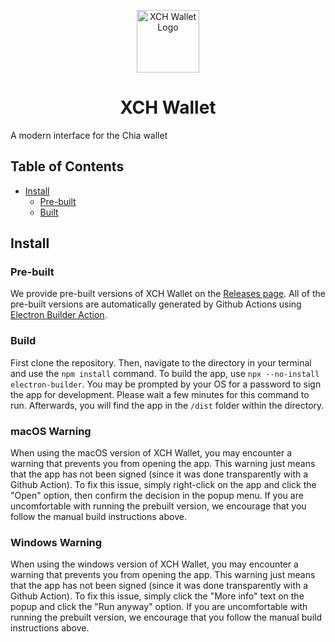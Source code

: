<p align="center">
  <a href="https://xchfaucet.togatech.org/" target="_blank" rel="noopener noreferrer">
    <img src="https://xchfaucet.togatech.org/XCHWallet.png" width="100" alt="XCH Wallet Logo">
  </a>
</p>

<h1 align="center">XCH Wallet</h1>

A modern interface for the Chia wallet

## Table of Contents
- [Install](#install)
	- [Pre-built](#pre-built)
	- [Built](#build)

## Install

### Pre-built
We provide pre-built versions of XCH Wallet on the [Releases page](https://github.com/CMEONE/xch-wallet/releases). All of the pre-built versions are automatically generated by Github Actions using [Electron Builder Action](https://github.com/samuelmeuli/action-electron-builder).

### Build
First clone the repository. Then, navigate to the directory in your terminal and use the `npm install` command. To build the app, use `npx --no-install electron-builder`. You may be prompted by your OS for a password to sign the app for development. Please wait a few minutes for this command to run. Afterwards, you will find the app in the `/dist` folder within the directory.

### macOS Warning
When using the macOS version of XCH Wallet, you may encounter a warning that prevents you from opening the app. This warning just means that the app has not been signed (since it was done transparently with a Github Action). To fix this issue, simply right-click on the app and click the "Open" option, then confirm the decision in the popup menu. If you are uncomfortable with running the prebuilt version, we encourage that you follow the manual build instructions above.

### Windows Warning
When using the windows version of XCH Wallet, you may encounter a warning that prevents you from opening the app. This warning just means that the app has not been signed (since it was done transparently with a Github Action). To fix this issue, simply click the "More info" text on the popup and click the "Run anyway" option. If you are uncomfortable with running the prebuilt version, we encourage that you follow the manual build instructions above.